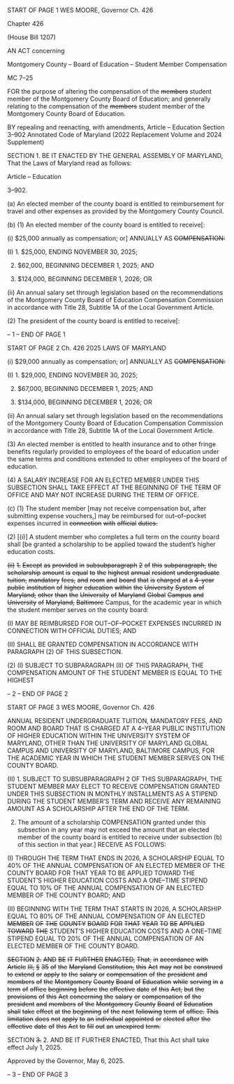 START OF PAGE 1
WES MOORE, Governor Ch. 426

Chapter 426

(House Bill 1207)

AN ACT concerning

Montgomery County – Board of Education – Student Member Compensation

MC 7–25

FOR the purpose of altering the compensation of the ~~members~~ student member of the
Montgomery County Board of Education; and generally relating to the compensation
of the ~~members~~ student member of the Montgomery County Board of Education.

BY repealing and reenacting, with amendments,
Article – Education
Section 3–902
Annotated Code of Maryland
(2022 Replacement Volume and 2024 Supplement)

SECTION 1. BE IT ENACTED BY THE GENERAL ASSEMBLY OF MARYLAND,
That the Laws of Maryland read as follows:

Article – Education

3–902.

(a) An elected member of the county board is entitled to reimbursement for travel
and other expenses as provided by the Montgomery County Council.

(b) (1) An elected member of the county board is entitled to receive[:

(i) $25,000 annually as compensation; or] ANNUALLY AS
~~COMPENSATION:~~

(I) 1. $25,000, ENDING NOVEMBER 30, 2025;

2. $62,000, BEGINNING DECEMBER 1, 2025; AND

3. $124,000, BEGINNING DECEMBER 1, 2026; OR

(ii) An annual salary set through legislation based on the
recommendations of the Montgomery County Board of Education Compensation
Commission in accordance with Title 28, Subtitle 1A of the Local Government Article.

(2) The president of the county board is entitled to receive[:

– 1 –
END OF PAGE 1

START OF PAGE 2
Ch. 426 2025 LAWS OF MARYLAND

(i) $29,000 annually as compensation; or] ANNUALLY AS
~~COMPENSATION:~~

(I) 1. $29,000, ENDING NOVEMBER 30, 2025;

2. $67,000, BEGINNING DECEMBER 1, 2025; AND

3. $134,000, BEGINNING DECEMBER 1, 2026; OR

(ii) An annual salary set through legislation based on the
recommendations of the Montgomery County Board of Education Compensation
Commission in accordance with Title 28, Subtitle 1A of the Local Government Article.

(3) An elected member is entitled to health insurance and to other fringe
benefits regularly provided to employees of the board of education under the same terms
and conditions extended to other employees of the board of education.

(4) A SALARY INCREASE FOR AN ELECTED MEMBER UNDER THIS
SUBSECTION SHALL TAKE EFFECT AT THE BEGINNING OF THE TERM OF OFFICE AND
MAY NOT INCREASE DURING THE TERM OF OFFICE.

(c) (1) The student member [may not receive compensation but, after
submitting expense vouchers,] may be reimbursed for out–of–pocket expenses incurred in
~~connection~~ ~~with~~ ~~official~~ ~~duties.~~

(2) [(i)] A student member who completes a full term on the county board
shall [be granted a scholarship to be applied toward the student’s higher education costs.

~~(ii)~~ ~~1.~~ ~~Except~~ ~~as~~ ~~provided~~ ~~in~~ ~~subsubparagraph~~ ~~2~~ ~~of~~ ~~this~~
~~subparagraph,~~ ~~the~~ ~~scholarship~~ ~~amount~~ ~~is~~ ~~equal~~ ~~to~~ ~~the~~ ~~highest~~ ~~annual~~ ~~resident~~
~~undergraduate~~ ~~tuition,~~ ~~mandatory~~ ~~fees,~~ ~~and~~ ~~room~~ ~~and~~ ~~board~~ ~~that~~ ~~is~~ ~~charged~~ ~~at~~ ~~a~~ ~~4–year~~
~~public~~ ~~institution~~ ~~of~~ ~~higher~~ ~~education~~ ~~within~~ ~~the~~ ~~University~~ ~~System~~ ~~of~~ ~~Maryland,~~ ~~other~~ ~~than~~
~~the~~ ~~University~~ ~~of~~ ~~Maryland~~ ~~Global~~ ~~Campus~~ ~~and~~ ~~University~~ ~~of~~ ~~Maryland,~~ ~~Baltimore~~
Campus, for the academic year in which the student member serves on the county board:

(I) MAY BE REIMBURSED FOR OUT–OF–POCKET EXPENSES
INCURRED IN CONNECTION WITH OFFICIAL DUTIES; AND

(II) SHALL BE GRANTED COMPENSATION IN ACCORDANCE WITH
PARAGRAPH (2) OF THIS SUBSECTION.

(2) (I) SUBJECT TO SUBPARAGRAPH (II) OF THIS PARAGRAPH, THE
COMPENSATION AMOUNT OF THE STUDENT MEMBER IS EQUAL TO THE HIGHEST

– 2 –
END OF PAGE 2

START OF PAGE 3
WES MOORE, Governor Ch. 426

ANNUAL RESIDENT UNDERGRADUATE TUITION, MANDATORY FEES, AND ROOM AND
BOARD THAT IS CHARGED AT A 4–YEAR PUBLIC INSTITUTION OF HIGHER EDUCATION
WITHIN THE UNIVERSITY SYSTEM OF MARYLAND, OTHER THAN THE UNIVERSITY OF
MARYLAND GLOBAL CAMPUS AND UNIVERSITY OF MARYLAND, BALTIMORE
CAMPUS, FOR THE ACADEMIC YEAR IN WHICH THE STUDENT MEMBER SERVES ON
THE COUNTY BOARD.

(II) 1. SUBJECT TO SUBSUBPARAGRAPH 2 OF THIS
SUBPARAGRAPH, THE STUDENT MEMBER MAY ELECT TO RECEIVE COMPENSATION
GRANTED UNDER THIS SUBSECTION IN MONTHLY INSTALLMENTS AS A STIPEND
DURING THE STUDENT MEMBER’S TERM AND RECEIVE ANY REMAINING AMOUNT AS
A SCHOLARSHIP AFTER THE END OF THE TERM.

2. The amount of a scholarship COMPENSATION granted
under this subsection in any year may not exceed the amount that an elected member of
the county board is entitled to receive under subsection (b) of this section in that year.]
RECEIVE AS FOLLOWS:

(I) THROUGH THE TERM THAT ENDS IN 2026, A SCHOLARSHIP
EQUAL TO 40% OF THE ANNUAL COMPENSATION OF AN ELECTED MEMBER OF THE
COUNTY BOARD FOR THAT YEAR TO BE APPLIED TOWARD THE STUDENT’S HIGHER
EDUCATION COSTS AND A ONE–TIME STIPEND EQUAL TO 10% OF THE ANNUAL
COMPENSATION OF AN ELECTED MEMBER OF THE COUNTY BOARD; AND

(II) BEGINNING WITH THE TERM THAT STARTS IN 2026, A
SCHOLARSHIP EQUAL TO 80% OF THE ANNUAL COMPENSATION OF AN ELECTED
~~MEMBER~~ ~~OF~~ ~~THE~~ ~~COUNTY~~ ~~BOARD~~ ~~FOR~~ ~~THAT~~ ~~YEAR~~ ~~TO~~ ~~BE~~ ~~APPLIED~~ ~~TOWARD~~ ~~THE~~
STUDENT’S HIGHER EDUCATION COSTS AND A ONE–TIME STIPEND EQUAL TO 20% OF
THE ANNUAL COMPENSATION OF AN ELECTED MEMBER OF THE COUNTY BOARD.

~~SECTION~~ ~~2.~~ ~~AND~~ ~~BE~~ ~~IT~~ ~~FURTHER~~ ~~ENACTED,~~ ~~That,~~ ~~in~~ ~~accordance~~ ~~with~~ ~~Article~~
~~III,~~ ~~§~~ ~~35~~ ~~of~~ ~~the~~ ~~Maryland~~ ~~Constitution,~~ ~~this~~ ~~Act~~ ~~may~~ ~~not~~ ~~be~~ ~~construed~~ ~~to~~ ~~extend~~ ~~or~~ ~~apply~~ ~~to~~
~~the~~ ~~salary~~ ~~or~~ ~~compensation~~ ~~of~~ ~~the~~ ~~president~~ ~~and~~ ~~members~~ ~~of~~ ~~the~~ ~~Montgomery~~ ~~County~~ ~~Board~~
~~of~~ ~~Education~~ ~~while~~ ~~serving~~ ~~in~~ ~~a~~ ~~term~~ ~~of~~ ~~office~~ ~~beginning~~ ~~before~~ ~~the~~ ~~effective~~ ~~date~~ ~~of~~ ~~this~~ ~~Act,~~
~~but~~ ~~the~~ ~~provisions~~ ~~of~~ ~~this~~ ~~Act~~ ~~concerning~~ ~~the~~ ~~salary~~ ~~or~~ ~~compensation~~ ~~of~~ ~~the~~ ~~president~~ ~~and~~
~~members~~ ~~of~~ ~~the~~ ~~Montgomery~~ ~~County~~ ~~Board~~ ~~of~~ ~~Education~~ ~~shall~~ ~~take~~ ~~effect~~ ~~at~~ ~~the~~ ~~beginning~~
~~of~~ ~~the~~ ~~next~~ ~~following~~ ~~term~~ ~~of~~ ~~office.~~ ~~This~~ ~~limitation~~ ~~does~~ ~~not~~ ~~apply~~ ~~to~~ ~~an~~ ~~individual~~ ~~appointed~~
~~or~~ ~~elected~~ ~~after~~ ~~the~~ ~~effective~~ ~~date~~ ~~of~~ ~~this~~ ~~Act~~ ~~to~~ ~~fill~~ ~~out~~ ~~an~~ ~~unexpired~~ ~~term.~~

SECTION ~~3.~~ 2. AND BE IT FURTHER ENACTED, That this Act shall take effect
July 1, 2025.

Approved by the Governor, May 6, 2025.

– 3 –
END OF PAGE 3